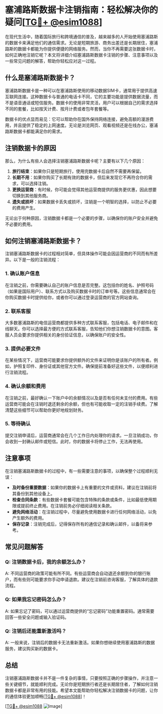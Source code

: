 # 塞浦路斯数据卡注销指南：轻松解决你的疑问[[TG💪+ @esim1088](https://t.me/s/esim1088)]

在现代生活中，随着国际旅行和跨境通信的普及，越来越多的人开始使用塞浦路斯的数据卡来满足他们的通信需求。无论是短期旅游、商务出差还是长期居住，塞浦路斯的数据卡都能为你提供便捷的网络服务。然而，当你不再需要这张数据卡时，如何正确地注销它呢？本文将详细介绍塞浦路斯数据卡注销的步骤、注意事项以及一些常见问题的解答，帮助你轻松应对这一过程。

## 什么是塞浦路斯数据卡？

塞浦路斯数据卡是一种可以在塞浦路斯使用的移动数据SIM卡，通常用于提供高速互联网连接。这种数据卡与普通的电话卡不同，它的主要功能是提供数据流量，而不是语音通话或短信服务。数据卡的使用非常灵活，用户可以根据自己的需求选择不同的套餐，比如按天计费、按月计费或者包年套餐等。

数据卡的优点显而易见：它可以帮助你在国外保持网络连接，避免高额的漫游费用，并且提供了稳定的上网速度。无论是浏览网页、观看视频还是在线办公，塞浦路斯数据卡都能满足你的需求。

## 注销数据卡的原因

那么，为什么有些人会选择注销塞浦路斯数据卡呢？主要有以下几个原因：

1. **旅行结束**：如果你只是短期旅行，使用完数据卡后自然不需要再保留。
2. **长期不用**：如果你购买了长期有效的数据卡，但后来发现它不再符合你的需求，可以选择注销。
3. **更换运营商**：有时候，你可能会觉得其他运营商提供的服务更优惠，因此想要切换到其他服务商。
4. **遗失或损坏**：如果数据卡丢失或损坏，注销是一个明智的选择，以防止不必要的费用产生。

无论出于何种原因，注销数据卡都是一个必要的步骤，以确保你的账户安全并避免不必要的费用。

## 如何注销塞浦路斯数据卡？

注销塞浦路斯数据卡的过程相对简单，但具体操作可能会因运营商的不同而有所差异。以下是一般的注销流程：

### 1. 确认账户信息

在注销之前，你需要确认自己的账户信息是否完整。这包括你的姓名、护照号码（如果是国际用户）、联系方式以及购买数据卡时的订单号等。这些信息通常会在你购买数据卡时提供给你，或者你可以通过登录运营商的官方网站查询。

### 2. 联系客服

大多数塞浦路斯的电信运营商都提供多种方式联系客服，包括电话、电子邮件和在线聊天。你可以选择最方便的方式联系客服，告知他们你想注销数据卡的意图。客服人员会要求你提供相关的身份验证信息，以确保账户的安全性。

### 3. 提供必要文件

在某些情况下，运营商可能要求你提供额外的文件来证明你是该账户的所有者。例如，护照复印件、身份证或其他官方文件。确保提前准备好这些文件，以便顺利进行注销流程。

### 4. 确认余额和费用

在注销之前，最好确认一下账户中的余额情况以及是否有任何未支付的费用。有些运营商可能会在注销时退还剩余的余额，但也有可能收取一定的注销手续费。了解清楚这些细节可以帮助你更好地规划财务。

### 5. 等待确认

提交注销申请后，运营商通常会在几个工作日内处理你的请求。一旦注销成功，你会收到一封确认邮件或短信。此时，你的数据卡将停止工作，无法再使用。

## 注意事项

在注销塞浦路斯数据卡的过程中，有一些需要注意的事项，以确保整个过程顺利无误：

- **及时备份重要数据**：如果你的数据卡上有重要的文件或资料，建议在注销前将其备份到其他设备上。
- **检查合同条款**：有些数据卡套餐可能包含特殊的条款或条件，比如最低使用期限或提前终止费用。在注销前务必仔细阅读相关条款。
- **避免网络活动**：在注销过程中，尽量避免使用数据卡进行任何网络活动，以免产生额外的费用。
- **保存记录**：注销完成后，记得保存所有的通信记录和确认邮件，以备将来参考。

## 常见问题解答

### Q: 注销数据卡后，我的余额怎么办？

A: 不同运营商的政策可能有所不同。有些运营商会自动退还余额到你的银行账户，而有些则可能要求你手动申请退款。建议在注销前咨询客服，了解具体的退款流程。

### Q: 如果我忘记密码怎么办？

A: 如果忘记了密码，可以通过运营商提供的“忘记密码”功能重置密码。通常需要回答一些安全问题或输入验证码。

### Q: 注销后还能重新激活吗？

A: 一般来说，注销后的数据卡无法重新激活。如果你想继续使用塞浦路斯的数据服务，建议购买新的数据卡。

## 总结

注销塞浦路斯数据卡并不是一件复杂的事情，只要按照正确的步骤操作，并注意一些关键细节，就能顺利完成。无论你是短期旅行者还是长期居住者，了解如何注销数据卡都是非常有用的技能。希望本文能帮助你轻松解决注销数据卡的问题，让你的通信体验更加顺畅[[TG💪+ @esim1088](https://t.me/s/esim1088)]！

[[TG💪+ @esim1088](https://t.me/s/esim1088) ![Image](https://i.postimg.cc/4NQfJmqS/Snipaste-2025-05-13-00-14-12.png)]